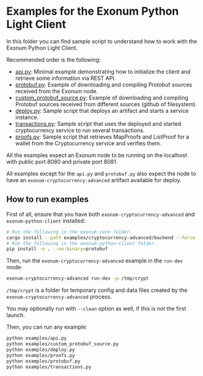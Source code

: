 # Examples for the Exonum Python Light Client

In this folder you can find sample script to understand how to work with the
Exonum Python Light Client.

Recommended order is the following:

- [api.py](api.py): Minimal example demonstrating how to initialize the client
  and retrieve some information via REST API.
- [protobuf.py](protobuf.py): Example of downloading and compiling Protobuf
  sources received from the Exonum node.
- [custom_protobuf_source.py](custom_protobuf_source.py): Example of downloading 
  and compiling Protobuf sources received from different sources
  (github of filesystem).
- [deploy.py](deploy.py): Sample script that deploys an artifact and starts a
  service instance.
- [transactions.py](transactions.py): Sample script that uses the deployed and
  started cryptocurrency service to run several transactions.
- [proofs.py](proofs.py): Sample script that retrieves MapProofs and ListProof
  for a wallet from the Cryptocurrency service and verifies them.

All the examples expect an Exonum node to be running on the localhost with
public port 8080 and private port 8081.

All examples except for the `api.py` and `protobuf.py` also expect the node to
have an `exonum-cryptocurrency-advanced` artifact available for deploy.

## How to run examples

First of all, ensure that you have both `exonum-cryptocurrency-advanced` and
`exonum-python-client` installed:

```sh
# Run the following in the exonum core folder.
cargo install --path examples/cryptocurrency-advanced/backend --force
# Run the following in the exonum-python-client folder.
pip install -e . --no-binary=protobuf
```

Then, run the `exonum-cryptocurrency-advanced` example in the `run-dev` mode:

```sh
exonum-cryptocurrency-advanced run-dev -p /tmp/crypt
```

`/tmp/crypt` is a folder for temporary config and data files created 
by the `exonum-cryptocurrency-advanced` process.

You may optionally run with `--clean` option as well, if this is not the first launch.

Then, you can run any example:

```sh
python examples/api.py
python examples/custom_protobuf_source.py
python examples/deploy.py
python examples/proofs.py
python examples/protobuf.py
python examples/transactions.py
```
